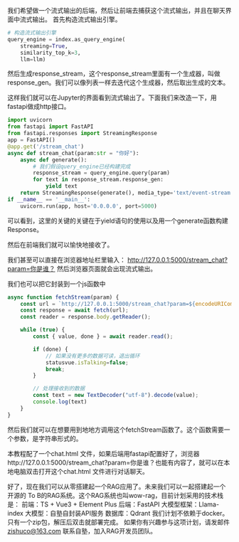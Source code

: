 我们希望做一个流式输出的后端，然后让前端去捕获这个流式输出，并且在聊天界面中流式输出。
首先构造流式输出引擎。

```python
# 构造流式输出引擎
query_engine = index.as_query_engine(
    streaming=True, 
    similarity_top_k=3,
    llm=llm)
```

然后生成response_stream，这个response_stream里面有一个生成器，叫做response_gen。我们可以像列表一样去迭代这个生成器，然后取出生成的文本。

这样我们就可以在Jupyter的界面看到流式输出了。下面我们来改造一下，用fastapi做成http接口。


```python
import uvicorn
from fastapi import FastAPI
from fastapi.responses import StreamingResponse
app = FastAPI()
@app.get('/stream_chat')
async def stream_chat(param:str = "你好"):
    async def generate():  
        # 我们假设query_engine已经构建完成
        response_stream = query_engine.query(param) 
        for text in response_stream.response_gen:
            yield text
    return StreamingResponse(generate(), media_type='text/event-stream')  
if __name__ == '__main__':
    uvicorn.run(app, host='0.0.0.0', port=5000)
```

可以看到，这里的关键的关键在于yield语句的使用以及用一个generate函数构建Response。

然后在前端我们就可以愉快地接收了。

我们甚至可以直接在浏览器地址栏里输入：
http://127.0.0.1:5000/stream_chat?param=你是谁？
然后浏览器页面就会出现流式输出。


我们也可以把它封装到一个js函数中
```javascript
async function fetchStream(param) {  
    const url = `http://127.0.0.1:5000/stream_chat?param=${encodeURIComponent(param)}`;
    const response = await fetch(url);  
    const reader = response.body.getReader();  

    while (true) {  
        const { value, done } = await reader.read();  

        if (done) {  
            // 如果没有更多的数据可读，退出循环 
            statusvue.isTalking=false;  
            break; 
        }  

        // 处理接收到的数据  
        const text = new TextDecoder("utf-8").decode(value);  
        console.log(text)
    }  
} 
```

然后我们就可以在想要用到地地方调用这个fetchStream函数了。这个函数需要一个参数，是字符串形式的。

本教程配了一个chat.html 文件，如果后端用fastapi配置好了，浏览器http://127.0.0.1:5000/stream_chat?param=你是谁？也能有内容了，就可以在本地电脑双击打开这个chat.html 文件进行对话聊天。


好了，现在我们可以从零搭建起一个RAG应用了。未来我们可以一起搭建起一个开源的 To B的RAG系统。这个RAG系统也叫wow-rag，目前计划采用的技术栈是：
前端：TS + Vue3 + Element Plus
后端：FastAPI
大模型框架：Llama-index
大模型：自塾自封装API服务
数据库：Qdrant
我们计划不依赖于docker。只有一个zip包，解压后双击就部署完成。
如果你有兴趣参与这项计划，请发邮件 zishuco@163.com 联系自塾，加入RAG开发员团队。